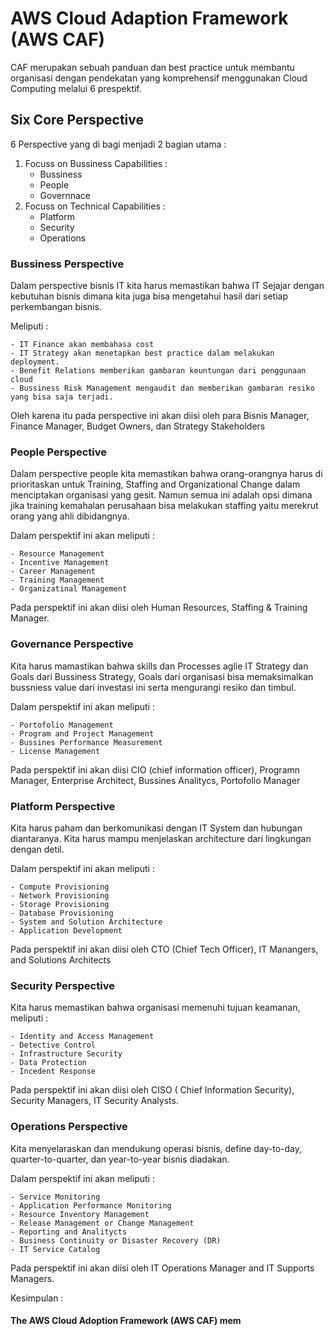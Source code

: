 # AWS Cloud Adaption Framework (AWS CAF)

CAF merupakan sebuah panduan dan best practice untuk membantu organisasi dengan pendekatan yang komprehensif menggunakan Cloud Computing melalui 6 prespektif.

## Six Core Perspective

6 Perspective yang di bagi menjadi 2 bagian utama :

1. Focuss on Bussiness Capabilities :
   - Bussiness
   - People
   - Governnace
2. Focuss on Technical Capabilities :
   - Platform
   - Security
   - Operations

### Bussiness Perspective

Dalam perspective bisnis IT kita harus memastikan bahwa IT Sejajar dengan kebutuhan bisnis dimana kita juga bisa mengetahui hasil dari setiap perkembangan bisnis.

Meliputi :

    - IT Finance akan membahasa cost
    - IT Strategy akan menetapkan best practice dalam melakukan deployment.
    - Benefit Relations memberikan gambaran keuntungan dari penggunaan cloud
    - Bussiness Risk Management mengaudit dan memberikan gambaran resiko yang bisa saja terjadi.

Oleh karena itu pada perspective ini akan diisi oleh para Bisnis Manager, Finance Manager, Budget Owners, dan Strategy Stakeholders

### People Perspective

Dalam perspective people kita memastikan bahwa orang-orangnya harus di prioritaskan untuk Training, Staffing and Organizational Change dalam menciptakan organisasi yang gesit.
Namun semua ini adalah opsi dimana jika training kemahalan perusahaan bisa melakukan staffing yaitu merekrut orang yang ahli dibidangnya.

Dalam perspektif ini akan meliputi :

    - Resource Management
    - Incentive Management
    - Career Management
    - Training Management
    - Organizatinal Management

Pada perspektif ini akan diisi oleh Human Resources, Staffing & Training Manager.

### Governance Perspective

Kita harus mamastikan bahwa skills dan Processes aglie IT Strategy dan Goals dari Bussiness Strategy, Goals dari organisasi bisa memaksimalkan bussniess value dari investasi ini serta mengurangi resiko dan timbul.

Dalam perspektif ini akan meliputi :

    - Portofolio Management
    - Program and Project Management
    - Bussines Performance Measurement
    - License Management

Pada perspektif ini akan diisi CIO (chief information officer), Programn Manager, Enterprise Architect, Bussines Analitycs, Portofolio Manager

### Platform Perspective

Kita harus paham dan berkomunikasi dengan IT System dan hubungan diantaranya. Kita harus mampu menjelaskan architecture dari lingkungan dengan detil.

Dalam perspektif ini akan meliputi :

    - Compute Provisioning
    - Network Provisioning
    - Storage Provisioning
    - Database Provisioning
    - System and Solution Architecture
    - Application Development

Pada perspektif ini akan diisi oleh CTO (Chief Tech Officer), IT Manangers, and Solutions Architects

### Security Perspective

Kita harus memastikan bahwa organisasi memenuhi tujuan keamanan, meliputi :

    - Identity and Access Management
    - Detective Control
    - Infrastructure Security
    - Data Protection
    - Incedent Response

Pada perspektif ini akan diisi oleh CISO ( Chief Information Security), Security Managers, IT Security Analysts.

### Operations Perspective

Kita menyelaraskan dan mendukung operasi bisnis, define day-to-day, quarter-to-quarter, dan year-to-year bisnis diadakan.

Dalam perspektif ini akan meliputi :

    - Service Monitoring
    - Application Performance Monitoring
    - Resource Inventory Management
    - Release Management or Change Management
    - Reporting and Analitycts
    - Business Continuity or Disaster Recovery (DR)
    - IT Service Catalog

Pada perspektif ini akan diisi oleh IT Operations Manager and IT Supports Managers.

Kesimpulan :

#### The AWS Cloud Adoption Framework (AWS CAF) mem
